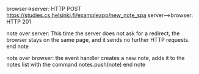 
browser->server: HTTP POST https://studies.cs.helsinki.fi/exampleapp/new_note_spa
server-->browser: HTTP 201

note over server:
This time the server does not ask for a redirect, the browser stays on the same page, and it sends no further HTTP requests.
end note

note over browser:
the event handler creates a new note, adds it to the notes list with the command notes.push(note)
end note